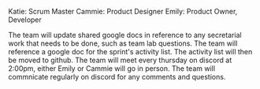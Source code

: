 Katie: Scrum Master
Cammie: Product Designer
Emily: Product Owner, Developer

The team will update shared google docs in reference to any secretarial work that needs to be done,
such as team lab questions.
The team will reference a google doc for the sprint's activity list. 
The activity list will then be moved to github.
The team will meet every thursday on discord at 2:00pm, either Emily or Cammie
will go in person.
The team will commnicate regularly on discord for any comments and questions.